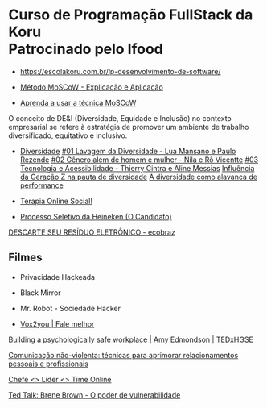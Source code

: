 # Curso de Programação FullStack da Koru <br>Patrocinado pelo Ifood

- https://escolakoru.com.br/lp-desenvolvimento-de-software/

- [Método MoSCoW - Explicação e Aplicação](https://www.youtube.com/watch?v=X6Odl2YydPs)
- [Aprenda a usar a técnica MoSCoW](https://rockcontent.com/br/blog/metodo-moscow/)

O conceito de DE&I (Diversidade, Equidade e Inclusão) no contexto empresarial se refere à estratégia de promover um ambiente de trabalho diversificado, equitativo e inclusivo.

- [Diversidade](https://www.divercidade.net/)
[#01 Lavagem da Diversidade - Lua Mansano e Paulo Rezende](https://www.youtube.com/watch?v=pASB2MKVlRQ&t=16s)
[#02 Gênero além de homem e mulher - Nila e Rô Vicentte](https://www.youtube.com/watch?v=XPT1zzgcvZQ&t=1s)
[#03 Tecnologia e Acessibilidade - Thierry Cintra e Aline Messias](https://www.youtube.com/watch?v=8eiWMde-V1I)
[Influência da Geração Z na pauta de diversidade](https://www.youtube.com/watch?v=xYumErVC6RQ)
[A diversidade como alavanca de performance](https://www.mckinsey.com/capabilities/people-and-organizational-performance/our-insights/delivering-through-diversity/pt-BR)

- [Terapia Online Social!](https://www.psymeetsocial.com/)

- [Processo Seletivo da Heineken (O Candidato)](https://www.youtube.com/watch?v=JWLs_nwP57s)

[DESCARTE SEU RESÍDUO ELETRÔNICO - ecobraz](https://ecobraz.org/)

## Filmes
- Privacidade Hackeada
- Black Mirror
- Mr. Robot - Sociedade Hacker


- [Vox2you | Fale melhor](https://vox2you.com.br/)

[Building a psychologically safe workplace | Amy Edmondson | TEDxHGSE](https://www.youtube.com/watch?v=LhoLuui9gX8)

[Comunicação não-violenta: técnicas para aprimorar relacionamentos pessoais e profissionais](https://www.amazon.com.br/Comunica%C3%A7%C3%A3o-n%C3%A3o-violenta-aprimorar-relacionamentos-profissionais/dp/8571838267)

[Chefe <> Lider <> Time Online](https://images3.memedroid.com/images/UPLOADED217/5b1083caaac2c.jpeg)

[Ted Talk: Brene Brown - O poder de vulnerabilidade](https://www.youtube.com/watch?v=yPY7uF5Yle8)

